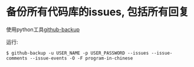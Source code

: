 # 备份所有代码库的issues, 包括所有回复

使用python工具[github-backup](https://pypi.python.org/pypi/github-backup/0.4.0)

运行:
```
$ github-backup -u USER_NAME -p USER_PASSWORD --issues --issue-comments --issue-events -O -F program-in-chinese
```
